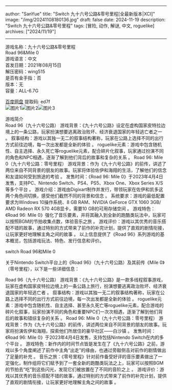 
---
author: "SanYue"
title: "Switch 九十六号公路&零号里程[全最新版本|XCI]"
image: "/img/20241108180136.jpg"
draft: false
date: 2024-11-19
description: "Switch 九十六号公路&零号里程"
tags: [冒险, 动作, 解谜, 中文, roguelike]
archives: ["2024/11/19"]

---

游戏名称：九十六号公路&零号里程   
Road 96&Mile 0    
游戏语言：中文  
首发日期：2021年08月15日  
解压密码：wing515  
是否有金手指：否  
版本：无   
容量：ALL-6.7G

[百度网盘](https//pan.baidu.com/s/1ZY6w4iOnc5iFvdUAqBAHHw) 提取码: ed7f  
![图片1](/img/0b8823.jpg)![图片2](/img/5cc760.jpg)![图片3](/img/3fca55.jpg)  

游戏简介  
Road 96（九十六号公路）
游戏背景：《九十六号公路》设定在虚构国家皮特拉边境上的一条公路，玩家扮演想要逃离政治败坏、经济衰退国家的年轻逃亡者之一
。
叙事结构：游戏以其独一无二的叙事结构著称，玩家在公路上选择不同的出行方式前往边境，每一次出发都是全新的体验
。
roguelike元素：游戏中包含随机性、自主选择、永久死亡等roguelike元素，配合碎片化叙事，玩家通过扮演不同的角色和NPC相遇，逐渐了解到他们背后的故事和复杂的关系
。
Road 96: Mile 0（九十六号公路：零号里程）
游戏背景：作为《九十六号公路》的前传，讲述了两位来自不同背景的朋友的故事。玩家将体验佐伊和海翔的生活，了解他们的信念和友谊如何受到旅途的考验
。
发售时间：《Road 96: Mile 0》于2023年4月4日发售，支持PC、Nintendo Switch、PS4、PS5、Xbox One、Xbox Series X/S等多个平台
。
游戏介绍：游戏由Digixart制作并发行，带领玩家在佐伊和凯多这两个角色间切换，感受他们截然不同的背景和信念
。
系统要求：游戏的最低配置要求为Windows 10操作系统、8 GB RAM、NVIDIA GeForce GTX 1060 3GB/ AMD Radeon RX 570 4GB显卡，需要10 GB的可用存储空间
。
游戏特色：《Road 96: Mile 0》强化了音乐要素，并将其融入到全新的跑酷类玩法中，玩家可以按照BGM的节拍收集点数，体验音乐之旅
。
游戏评价：游戏以其优秀的音乐搭配不错的故事，通过特别的方式带来了前作的补完计划，提供了直观的剧情衔接，让玩家更好地理解主角之间的故事
。
以上信息提供了《Road 96》系列游戏的基本概览，包括游戏玩法、特色、发行信息和评价。

switch Road 96和Mile 0



关于Nintendo Switch平台上的《Road 96》（九十六号公路）及其前传《Mile 0》（零号里程），以下是一些详细信息：

Road 96（九十六号公路）
游戏背景：《九十六号公路》是一款多线程叙事游戏，玩家在虚构国家皮特拉边境上的一条公路上旅行，扮演想要逃离政治败坏、经济衰退国家的年轻逃亡者
。
叙事结构：游戏以其独一无二的叙事结构著称，玩家在公路上选择不同的出行方式前往边境，每一次出发都是全新的体验
。
roguelike元素：游戏中包含随机性、自主选择、甚至永久死亡等roguelike元素，配合游戏的碎片化叙事，玩家扮演不同的角色和重要NPC们一次次相遇，逐渐了解到他们背后的故事和错综复杂的关系
。
Road 96: Mile 0（九十六号公路：零号里程）
游戏背景：作为《九十六号公路》的前传，讲述两位来自不同背景的朋友的故事。玩家将扮演佐伊和海翔，探索他们所居住的豪华社区——白沙镇
。
发售时间：《Road 96: Mile 0》于2023年4月4日发售，支持包括Nintendo Switch在内的多个平台
。
游戏特色：新作内的时间节点皆是发生在了《九十六号公路》之前，游戏以多个角度阐述了前作中主角“出走”的缘由，也通过旁敲侧击对前作的剧情做出了足量的补充
。
音乐之旅：《零号里程》针对前作备受好评的音乐要素做出了一定强化，制作组将它们赋予到了一套全新的跑酷类玩法之上，玩家可以按照BGM的节拍去“吃”到这些闪光，发现它们被放置在了不同的音阶之上
。
游戏评价：游戏以其优秀的音乐搭配不错的故事，通过特别的方式带来了前作的补完计划，提供了直观的剧情衔接，让玩家更好地理解主角之间的故事
。

